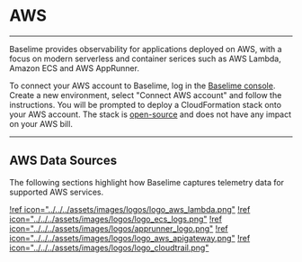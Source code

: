 # AWS

---

Baselime provides observability for applications deployed on AWS, with a focus on modern serverless and container serices such as AWS Lambda, Amazon ECS and AWS AppRunner.

To connect your AWS account to Baselime, log in the [Baselime console](https://console.baselime.io). Create a new environment, select "Connect AWS account" and follow the instructions. You will be prompted to deploy a CloudFormation stack onto your AWS account. The stack is [open-source](../../../connectors/aws.md) and does not have any impact on your AWS bill.

---

## AWS Data Sources

The following sections highlight how Baselime captures telemetry data for supported AWS services.

[!ref icon="../../../assets/images/logos/logo_aws_lambda.png"](./aws-lambda/index.md)
[!ref icon="../../../assets/images/logos/logo_ecs_logs.png"](./ecs-logs.md)
[!ref icon="../../../assets/images/logos/apprunner_logo.png"](./apprunner-logs.md)
[!ref icon="../../../assets/images/logos/logo_aws_apigateway.png"](./apigateway-logs.md)
[!ref icon="../../../assets/images/logos/logo_cloudtrail.png"](./cloudtrail.md)
